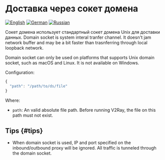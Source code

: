# Доставка через сокет домена

[![English](../../resources/english.svg)](https://www.v2ray.com/en/configuration/transport/domainsocket.html) [![German](../../resources/german.svg)](https://www.v2ray.com/de/configuration/transport/domainsocket.html) [![Russian](../../resources/russian.svg)](https://www.v2ray.com/ru/configuration/transport/domainsocket.html)

Сокет домена использует стандартный сокет домена Unix для доставки данных. Domain socket is system interal tranfer channel. It doesn't jam network buffer and may be a bit faster than trasnferring through local loopback network.

Domain socket can only be used on platforms that supports Unix domain socket, such as macOS and Linux. It is not available on Windows.

Configuration:

```javascript
{
  "path": "/path/to/ds/file"
}
```

Where:

* `path`: An valid absolute file path. Before running V2Ray, the file on this path must not exist.

## Tips {#tips}

* When domain socket is used, IP and port specified on the inbound/outbound proxy will be ignored. All traffic is tunneled through the domain socket.